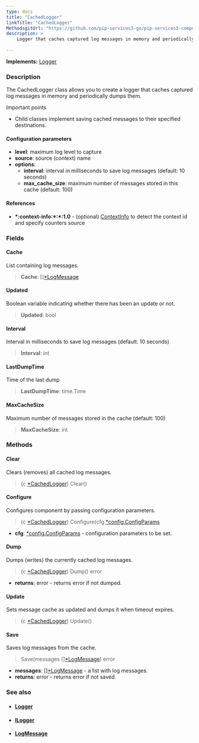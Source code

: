 ```yaml
---
type: docs
title: "CachedLogger"
linkTitle: "CachedLogger"
MethodsgitUrl: "https://github.com/pip-services3-go/pip-services3-components-go"
description: >
    Logger that caches captured log messages in memory and periodically dumps them.
   
---
```


**Implements:** [Logger](../logger)

### Description

The CachedLogger class allows you to create a logger that caches captured log messages in memory and periodically dumps them.

Important points

- Child classes implement saving cached messages to their specified destinations.

#### Configuration parameters

- **level**: maximum log level to capture
- **source**: source (context) name
- **options**:
    - **interval**: interval in milliseconds to save log messages (default: 10 seconds)
    - **max_cache_size**: maximum number of messages stored in this cache (default: 100)

#### References
- **\*:context-info:\*:\*:1.0** - (optional) [ContextInfo](../../info/context_info) to detect the context id and specify counters source

### Fields

<span class="hide-title-link">

#### Cache
List containing log messages.
> **Cache**: [][*LogMessage](../log_message)

#### Updated
Boolean variable indicating whether there has been an update or not.
> **Updated**: bool

#### Interval
Interval in milliseconds to save log messages (default: 10 seconds)
> **Interval**: int

#### LastDumpTime
Time of the last dump
> **LastDumpTime**: time.Time

#### MaxCacheSize
Maximum number of messages stored in the cache (default: 100)
> **MaxCacheSize**: int

</span>


### Methods

#### Clear
Clears (removes) all cached log messages.

> (c [*CachedLogger]()) Clear()

#### Configure
Configures component by passing configuration parameters.

> (c [*CachedLogger]()) Configure(cfg [*config.ConfigParams](../../../commons/config/config_params)

- **cfg**: [*config.ConfigParams](../../../commons/config/config_params) - configuration parameters to be set.

#### Dump
Dumps (writes) the currently cached log messages.

> (c [*CachedLogger]()) Dump() error

- **returns**: error - returns error if not dumped.

#### Update
Sets message cache as updated and dumps it when timeout expires.

> (c [*CachedLogger]()) Update()

#### Save
Saves log messages from the cache.

> Save(messages [][*LogMessage](../log_message)) error

- **messages**: [][*LogMessage](../log_message) - a list with log messages.
- **returns**: error - returns error if not saved.



### See also
- #### [Logger](../logger)
- #### [ILogger](../ilogger)
- #### [LogMessage](../log_message)
